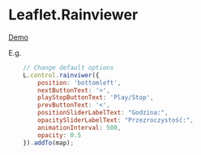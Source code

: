 # Leaflet.Rainviewer

[Demo](https://marcinwasilewski.eu/L/Leaflet.Rainviewer/demo/)

E.g.

````js
    // Change default options
    L.control.rainviwer({ 
        position: 'bottomleft',
        nextButtonText: '>',
        playStopButtonText: 'Play/Stop',
        prevButtonText: '<',
        positionSliderLabelText: "Godzina:",
        opacitySliderLabelText: "Przezroczystość:",
        animationInterval: 500,
        opacity: 0.5
    }).addTo(map);
````
